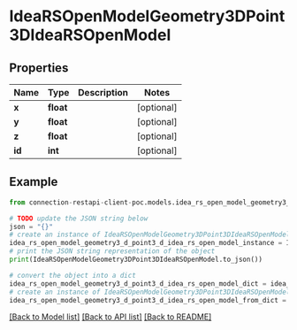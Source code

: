 # IdeaRSOpenModelGeometry3DPoint3DIdeaRSOpenModel


## Properties

Name | Type | Description | Notes
------------ | ------------- | ------------- | -------------
**x** | **float** |  | [optional] 
**y** | **float** |  | [optional] 
**z** | **float** |  | [optional] 
**id** | **int** |  | [optional] 

## Example

```python
from connection-restapi-client-poc.models.idea_rs_open_model_geometry3_d_point3_d_idea_rs_open_model import IdeaRSOpenModelGeometry3DPoint3DIdeaRSOpenModel

# TODO update the JSON string below
json = "{}"
# create an instance of IdeaRSOpenModelGeometry3DPoint3DIdeaRSOpenModel from a JSON string
idea_rs_open_model_geometry3_d_point3_d_idea_rs_open_model_instance = IdeaRSOpenModelGeometry3DPoint3DIdeaRSOpenModel.from_json(json)
# print the JSON string representation of the object
print(IdeaRSOpenModelGeometry3DPoint3DIdeaRSOpenModel.to_json())

# convert the object into a dict
idea_rs_open_model_geometry3_d_point3_d_idea_rs_open_model_dict = idea_rs_open_model_geometry3_d_point3_d_idea_rs_open_model_instance.to_dict()
# create an instance of IdeaRSOpenModelGeometry3DPoint3DIdeaRSOpenModel from a dict
idea_rs_open_model_geometry3_d_point3_d_idea_rs_open_model_from_dict = IdeaRSOpenModelGeometry3DPoint3DIdeaRSOpenModel.from_dict(idea_rs_open_model_geometry3_d_point3_d_idea_rs_open_model_dict)
```
[[Back to Model list]](../README.md#documentation-for-models) [[Back to API list]](../README.md#documentation-for-api-endpoints) [[Back to README]](../README.md)


